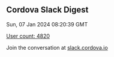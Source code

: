 ## Cordova Slack Digest
Sun, 07 Jan 2024 08:20:39 GMT

[User count: 4820](https://cordova.slack.com/)


Join the conversation at [slack.cordova.io](http://slack.cordova.io/)
